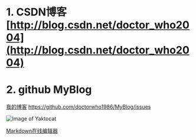 # 1. CSDN博客[http://blog.csdn.net/doctor_who2004](http://blog.csdn.net/doctor_who2004)

# 2. github  MyBlog
[我的博客](https://github.com/doctorwho1986/MyBlog/issues)
 https://github.com/doctorwho1986/MyBlog/issues

![Image of Yaktocat](https://octodex.github.com/images/yaktocat.png)

[Markdown在线编辑器](http://mahua.jser.me/)
